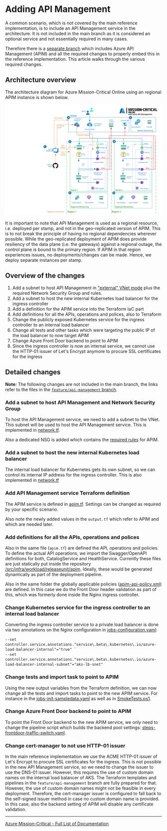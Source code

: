 # Adding API Management

A common scenario, which is not covered by the main reference implementation, is to include an API Management service in the architecture. It is not included in the main branch as it is considered an optional service and not essentially required in many cases.

Therefore there is a [separate branch](https://github.com/Azure/Mission-Critical-Online/tree/feature/api-management) which includes Azure API Management (APIM) and all the required changes to properly embed this in the reference implementation. This article walks through the various required changes.

## Architecture overview

The architecture diagram for Azure Mission-Critical Online using an regional APIM instance is shown below.

![Mission-Critical architecture diagram with API Management](/docs/media/Mission-critical-APIM-architecture.svg)

It is important to note that API Management is used as a regional resource, i.e. deployed per stamp, and not in the geo-replicated version of APIM. This is to not break the principle of having no regional dependencies wherever possible. While the geo-replicated deployment of APIM does provide resiliency of the data plane (i.e. the gateways) against a regional outage, the control plane is bound to the primary region. If APIM in that region experiences issues, no deployments/changes can be made. Hence, we deploy separate instances per stamp.

## Overview of the changes

1) Add a subnet to host API Management in ["external" VNet mode](https://docs.microsoft.com/azure/api-management/virtual-network-concepts?tabs=stv2#access-options) plus the required Network Security Group and rules.
1) Add a subnet to host the new internal Kubernetes load balancer for the ingress controller
1) Add a definition for the APIM service into the Terraform IaC part
1) Add definitions for all the APIs, operations and polices, also to Terraform
1) Change the publicly exposed Kubernetes service for the ingress controller to an internal load balancer
1) Change all tests and other tasks which were targeting the public IP of the load balancer to now target APIM
1) Change Azure Front Door backend to point to APIM
1) Since the ingress controller is now an internal service, we cannot use the HTTP-01 issuer of Let's Encrypt anymore to procure SSL certificates for the ingress

## Detailed changes

**Note:** The following changes are not included in the main branch, the links refer to the files in the [`feature/api-management` branch](https://github.com/Azure/Mission-Critical-Online/tree/feature/api-management).

### Add a subnet to host API Management and Network Security Group

To host the API Management service, we need to add a subnet to the VNet. This subnet will be used to host the API Management service. This is implemented in [network.tf](/src/infra/workload/releaseunit/modules/stamp/network.tf).

Also a dedicated NSG is added which contains the [required rules](https://docs.microsoft.com/azure/api-management/api-management-using-with-vnet?tabs=stv2#configure-nsg-rules) for APIM.

### Add a subnet to host the new internal Kubernetes load balancer

The internal load balancer for Kubernetes gets its own subnet, so we can control its internal IP address for the ingress controller. This is also implemented in [network.tf](/src/infra/workload/releaseunit/modules/stamp/network.tf)

### Add API Management service Terraform definition

The APIM service is defined in [apim.tf](/src/infra/workload/releaseunit/modules/stamp/apim.tf). Settings can be changed as required by your specific scenario.

Also note the newly added values in the `output.tf` which refer to APIM and which are needed later.

### Add definitions for all the APIs, operations and polices

Also in the same file (`apim.tf`) are defined the API, operations and policies.
To define the actual API operations, we import the Swagger/OpenAPI definitions for both, CatalogService and HealthService. Currently these files are just statically put inside the repository [/src/infra/workload/releaseunit/apim](/src/infra/workload/releaseunit/apim). Ideally, these would be generated dynamically as part of the deployment pipeline.

Also in the same folder the globally applicable policies ([apim-api-policy.xml](/src/infra/workload/releaseunit/apim/apim-api-policy.xml)) are defined. In this case we do the Front Door header validation as part of this, which was formerly done inside the Nginx ingress controller.

### Change Kubernetes service for the ingress controller to an internal load balancer

Converting the ingress controller service to a private load balancer is done via two annotations on the Nginx configuration in [jobs-configuration.yaml](/.ado/pipelines/templates/jobs-configuration.yaml):
```
--set controller.service.annotations."service\.beta\.kubernetes\.io/azure-load-balancer-internal"="true" `
--set controller.service.annotations."service\.beta\.kubernetes\.io/azure-load-balancer-internal-subnet"="aks-lb-snet"
```

### Change tests and import task to point to APIM

Using the new output variables from the Terraform definition, we can now change all the tests and import tasks to point to the new APIM service. For instance in the [jobs-init-sampledata.yaml](/.ado/pipelines/templates/jobs-init-sampledata.yaml) as well as in [SmokeTests.ps1](/.ado/scripts/SmokeTest.ps1).

### Change Azure Front Door backend to point to APIM

To point the Front Door backend to the new APIM service, we only need to change the pipeline script which builds the backend pool settings: [steps-frontdoor-traffic-switch.yaml](/.ado/pipelines/templates/steps-frontdoor-traffic-switch.yaml).

### Change cert-manager to not use HTTP-01 issuer

In the main reference implementation we use the ACME HTTP-01 issuer of Let's Encrypt to procure SSL certificates for the ingress. This is not possible in the new API Management service, so we need to change the issuer to use the DNS-01 issuer. However, this requires the use of custom domain names on the internal load balancer of AKS. The Terraform templates and pipelines in the `feature/api-management` branch are fully prepared for that. However, the use of custom domain names might not be feasible in every deployment. Therefore, the cert-manager issuer is configured to fall back to the self-signed issuer method in case no custom domain name is provided. In this case, also the backend setting of APIM will disable any certificate validation.

---

[Azure Mission-Critical - Full List of Documentation](/docs/README.md)
